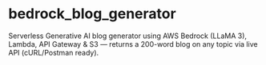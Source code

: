# bedrock_blog_generator
Serverless Generative AI blog generator using AWS Bedrock (LLaMA 3), Lambda, API Gateway &amp; S3 — returns a 200-word blog on any topic via live API (cURL/Postman ready).
